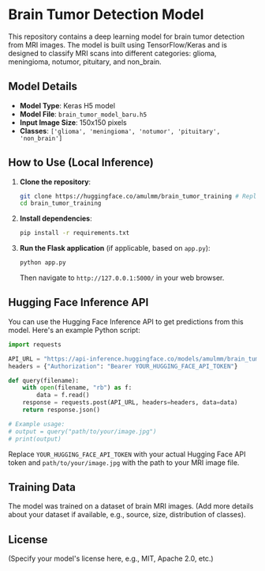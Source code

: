 # Brain Tumor Detection Model

This repository contains a deep learning model for brain tumor detection from MRI images. The model is built using TensorFlow/Keras and is designed to classify MRI scans into different categories: glioma, meningioma, notumor, pituitary, and non_brain.

## Model Details
- **Model Type**: Keras H5 model
- **Model File**: `brain_tumor_model_baru.h5`
- **Input Image Size**: 150x150 pixels
- **Classes**: `['glioma', 'meningioma', 'notumor', 'pituitary', 'non_brain']`

## How to Use (Local Inference)

1.  **Clone the repository**:
    ```bash
    git clone https://huggingface.co/amulmm/brain_tumor_training # Replace with your actual repo URL
    cd brain_tumor_training
    ```

2.  **Install dependencies**:
    ```bash
    pip install -r requirements.txt
    ```

3.  **Run the Flask application** (if applicable, based on `app.py`):
    ```bash
    python app.py
    ```
    Then navigate to `http://127.0.0.1:5000/` in your web browser.

## Hugging Face Inference API

You can use the Hugging Face Inference API to get predictions from this model. Here's an example Python script:

```python
import requests

API_URL = "https://api-inference.huggingface.co/models/amulmm/brain_tumor_training" # Replace with your actual repo ID
headers = {"Authorization": "Bearer YOUR_HUGGING_FACE_API_TOKEN"}

def query(filename):
    with open(filename, "rb") as f:
        data = f.read()
    response = requests.post(API_URL, headers=headers, data=data)
    return response.json()

# Example usage:
# output = query("path/to/your/image.jpg")
# print(output)
```

Replace `YOUR_HUGGING_FACE_API_TOKEN` with your actual Hugging Face API token and `path/to/your/image.jpg` with the path to your MRI image file.

## Training Data
The model was trained on a dataset of brain MRI images. (Add more details about your dataset if available, e.g., source, size, distribution of classes).

## License
(Specify your model's license here, e.g., MIT, Apache 2.0, etc.)